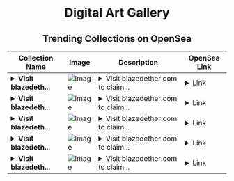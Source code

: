 <div align="center">

# Digital Art Gallery

## Trending Collections on OpenSea

| Collection Name                       | Image                                                                                     | Description                       | OpenSea Link                                                                                          |
|---------------------------------------|-------------------------------------------------------------------------------------------|-----------------------------------|--------------------------------------------------------------------------------------------------------|
| **<details><summary>Visit blazedeth...</summary>Visit blazedether.com to claim rewards</details>** | ![Image](https://i.seadn.io/s/raw/files/41d938efb2b524f9265ba87de126b153.png?w=500&auto=format?w=200&auto=format) | <details><summary>Visit blazedether.com to claim...</summary>Visit blazedether.com to claim rewards</details> | <details><summary>Link</summary>[Visit blazedether.com to claim rewards](https://opensea.io/collection/visit-blazedether-com-to-claim-rewards-14)</details> |
| **<details><summary>Visit blazedeth...</summary>Visit blazedether.com to claim rewards</details>** | ![Image](https://i.seadn.io/s/raw/files/41d938efb2b524f9265ba87de126b153.png?w=500&auto=format?w=200&auto=format) | <details><summary>Visit blazedether.com to claim...</summary>Visit blazedether.com to claim rewards</details> | <details><summary>Link</summary>[Visit blazedether.com to claim rewards](https://opensea.io/collection/visit-blazedether-com-to-claim-rewards-13)</details> |
| **<details><summary>Visit blazedeth...</summary>Visit blazedether.com to claim rewards</details>** | ![Image](https://i.seadn.io/s/raw/files/41d938efb2b524f9265ba87de126b153.png?w=500&auto=format?w=200&auto=format) | <details><summary>Visit blazedether.com to claim...</summary>Visit blazedether.com to claim rewards</details> | <details><summary>Link</summary>[Visit blazedether.com to claim rewards](https://opensea.io/collection/visit-blazedether-com-to-claim-rewards-12)</details> |
| **<details><summary>Visit blazedeth...</summary>Visit blazedether.com to claim rewards</details>** | ![Image](https://i.seadn.io/s/raw/files/41d938efb2b524f9265ba87de126b153.png?w=500&auto=format?w=200&auto=format) | <details><summary>Visit blazedether.com to claim...</summary>Visit blazedether.com to claim rewards</details> | <details><summary>Link</summary>[Visit blazedether.com to claim rewards](https://opensea.io/collection/visit-blazedether-com-to-claim-rewards-11)</details> |
| **<details><summary>Visit blazedeth...</summary>Visit blazedether.com to claim rewards</details>** | ![Image](https://i.seadn.io/s/raw/files/41d938efb2b524f9265ba87de126b153.png?w=500&auto=format?w=200&auto=format) | <details><summary>Visit blazedether.com to claim...</summary>Visit blazedether.com to claim rewards</details> | <details><summary>Link</summary>[Visit blazedether.com to claim rewards](https://opensea.io/collection/visit-blazedether-com-to-claim-rewards-10)</details> |

</div>